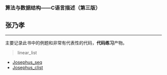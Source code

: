 ### 算法与数据结构——C语言描述（第三版）

## 张乃孝

---

主要记录此书中的例题和非常有代表性的代码，**代码练习**产物。


> linear_list

- [Josephus_seq](https://github.com/hhuyxl/c-cpp/blob/master/2_linear_list/josephus_SeqList.c)
- [Josephus_clist](https://github.com/hhuyxl/c-cpp/blob/master/2_linear_list/josephus_clist.c)
